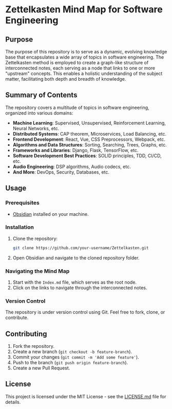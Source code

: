 

# Zettelkasten Mind Map for Software Engineering

## Purpose

The purpose of this repository is to serve as a dynamic, evolving knowledge base that encapsulates a wide array of topics in software engineering. The Zettelkasten method is employed to create a graph-like structure of interconnected notes, each serving as a node that links to one or more "upstream" concepts. This enables a holistic understanding of the subject matter, facilitating both depth and breadth of knowledge.

## Summary of Contents

The repository covers a multitude of topics in software engineering, organized into various domains:

- **Machine Learning**: Supervised, Unsupervised, Reinforcement Learning, Neural Networks, etc.
- **Distributed Systems**: CAP theorem, Microservices, Load Balancing, etc.
- **Frontend Development**: React, Vue, CSS Preprocessors, Webpack, etc.
- **Algorithms and Data Structures**: Sorting, Searching, Trees, Graphs, etc.
- **Frameworks and Libraries**: Django, Flask, TensorFlow, etc.
- **Software Development Best Practices**: SOLID principles, TDD, CI/CD, etc.
- **Audio Engineering**: DSP algorithms, Audio codecs, etc.
- **And More**: DevOps, Security, Databases, etc.

## Usage

### Prerequisites

- [Obsidian](https://obsidian.md/) installed on your machine.

### Installation

1. Clone the repository:
    ```bash
    git clone https://github.com/your-username/Zettelkasten.git
    ```

2. Open Obsidian and navigate to the cloned repository folder.

### Navigating the Mind Map

1. Start with the `Index.md` file, which serves as the root node.
2. Click on the links to navigate through the interconnected notes.

### Version Control

The repository is under version control using Git. Feel free to fork, clone, or contribute.

## Contributing

1. Fork the repository.
2. Create a new branch (`git checkout -b feature-branch`).
3. Commit your changes (`git commit -m 'Add some feature'`).
4. Push to the branch (`git push origin feature-branch`).
5. Create a new Pull Request.

## License

This project is licensed under the MIT License - see the [LICENSE.md](LICENSE.md) file for details.

